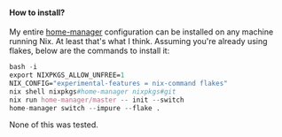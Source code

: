 #### How to install?

My entire [home-manager](https://github.com/nix-community/home-manager) configuration can be installed on any machine running Nix. At least
that's what I think. Assuming you're already using flakes, below are the commands to install it:

```nix
bash -i
export NIXPKGS_ALLOW_UNFREE=1
NIX_CONFIG="experimental-features = nix-command flakes"
nix shell nixpkgs#home-manager nixpkgs#git
nix run home-manager/master -- init --switch
home-manager switch --impure --flake .
```

None of this was tested.
